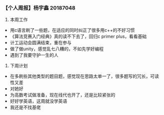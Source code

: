 ### 【个人周报】杨宇鑫 20187048
1. 本周工作
* 用c语言刷了一些题，在适应的同时纠正了很多用c++的不好习惯
* 《算法竞赛入门经典》真的读不下去了，回归c primer plus，看看基础
* 计工运动会圆满结束，重在参与
* 做了做unity，感觉乱七八糟的，不如先学好编程
* 遇到了我要守护一生的人
1. 下周计划
* 在多刷些其他类型的题目题，感觉现在思路太单一了，很多题写的冗长，可读性又差
* 对她好
* 为高数考试做准备，现在线代也开了，还是比较紧张的
* 好好学英语，这周就没学英语
* 我还是不找基佬
